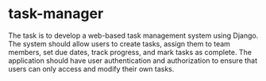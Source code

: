# task-manager
The task is to develop a web-based task management system using Django. The system should allow users to create tasks, assign them to team members, set due dates, track progress, and mark tasks as complete. The application should have user authentication and authorization to ensure that users can only access and modify their own tasks.
